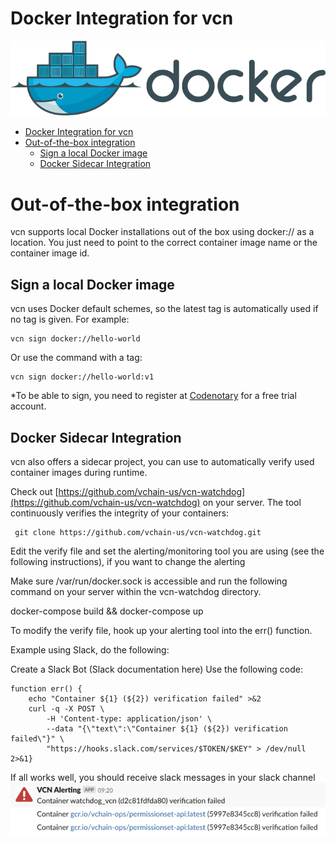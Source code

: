 # Docker Integration for vcn

![Docker_container_engine_logo](./imgs/Docker_container_engine_logo.png)

- [Docker Integration for vcn](#docker-integration-for-vcn)
- [Out-of-the-box integration](#out-of-the-box-integration)
  - [Sign a local Docker image](#sign-a-local-docker-image)
  - [Docker Sidecar Integration](#docker-sidecar-integration)

# Out-of-the-box integration

vcn supports local Docker installations out of the box using docker:// as a location. You just need to point to the correct container image name or the container image id.

## Sign a local Docker image

vcn uses Docker default schemes, so the latest tag is automatically used if no tag is given. For example:

```(sh)
vcn sign docker://hello-world
```

Or use the command with a tag:

```(sh)
vcn sign docker://hello-world:v1
```

*To be able to sign, you need to register at [Codenotary](https://dashboard.codenotary.io/) for a free trial account.

## Docker Sidecar Integration

vcn also offers a sidecar project, you can use to automatically verify used container images during runtime.

Check out [https://github.com/vchain-us/vcn-watchdog](https://github.com/vchain-us/vcn-watchdog) on your server. The tool continuously verifies the integrity of your containers:

```(sh)
 git clone https://github.com/vchain-us/vcn-watchdog.git
 ```

Edit the verify file and set the alerting/monitoring tool you are using (see the following instructions), if you want to change the alerting

Make sure /var/run/docker.sock is accessible and run the following command on your server within the vcn-watchdog directory.

docker-compose build && docker-compose up  

To modify the verify file, hook up your alerting tool into the err() function.

Example using Slack, do the following:

Create a Slack Bot (Slack documentation here)
Use the following code:

```(sh)
function err() {
    echo "Container ${1} (${2}) verification failed" >&2
    curl -q -X POST \
        -H 'Content-type: application/json' \
        --data "{\"text\":\"Container ${1} (${2}) verification failed\"}" \
        "https://hooks.slack.com/services/$TOKEN/$KEY" > /dev/null 2>&1}
```

If all works well, you should receive slack messages in your slack channel
![vcn-alert-1](./imgs/VCN-Alert-Docker-1.png)
